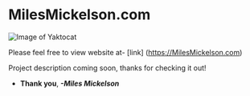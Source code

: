 # MilesMickelson.com

![Image of Yaktocat](https://octodex.github.com/images/yaktocat.png)

Please feel free to view website at-
[link]
(https://MilesMickelson.com)


Project description coming soon, thanks for checking it out!

* **Thank you**, ***-Miles Mickelson***
